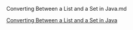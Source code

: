 Converting Between a List and a Set in Java.md


[Converting Between a List and a Set in Java](http://www.baeldung.com/convert-list-to-set-and-set-to-list)